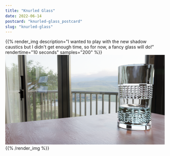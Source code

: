 ```yaml
---
title: "Knurled Glass"
date: 2022-06-14
postcard: "knurled-glass_postcard"
slug: "knurled-glass"
---
```


{{% render_img
  description="I wanted to play with the new shadow caustics but I didn't get enough time, so for now, a fancy glass will do!"
  rendertime="10 seconds"
  samples="200"
%}}
![Relaxing view with a fancy glass](img/KnurledGlass.png)
{{% /render_img %}}